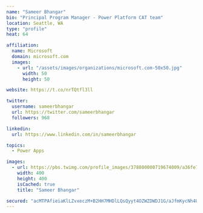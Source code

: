 ```yaml
---
name: "Sameer Bhangar"
bio: "Principal Program Manager - Power Platform CAT team"
location: Seattle, WA
type: "profile"
heat: 64

affiliation:
  name: Microsoft
  domain: microsoft.com
  images:
    - url: "/assets/images/organizations/microsoft.com-50x50.jpg"
      width: 50
      height: 50

website: https://t.co/nrTQtfl3ll

twitter:
  username: sameerbhangar
  url: https://twitter.com/sameerbhangar
  followers: 968

linkedin:
  url: https://www.linkedin.com/in/sameerbhangar

topics:
  - Power Apps

images:
  - url: https://pbs.twimg.com/profile_images/378800000719674009/a36fe7ddfab1778b76e5793772e43798_400x400.jpeg
    width: 400
    height: 400
    isCached: true
    title: "Sameer Bhangar"

secured: "acMTPAfieiaKlLZvxeczM+B2HH7MHDlLQsQyyt4OZWZDWDJ1G/aJfmKycNh4UnSkPj/ebOaw+ajG3Yc/i5Cz1QECHhX6nn3/7Xg1JeuJb1d/I4tob7DTaV7Y9eHT9E/VdhBLECSN5cDHe6Uf9KQRYvX8QwWlKmSIDZNcC4GcDk5TNdx5Fzau/i914y/ByiFTV1Vzpl62eyjGE2WUdK3D8w3abIm2scUNh8ujbYnsGuZon5ZaHGdAnm9Miqso49476cFh6qBZ9XpiUi6aDQ8v2VkwNccFOm/M2Bv1g7pJ0RrrYUXcEhXR2hwFM+hCGnp1UW/suLpr0F9IoXtJx6KRn9f/6oyfz7OPoYbQGJZNq3le7CLfjVKhcCyjv8JjdnBBZjlEIKTuNtI52Z1vfVFbxQ==;m1LlGU5bnKdK8qLdiLAM0g=="
---
```


